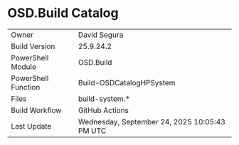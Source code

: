 ﻿# OSD.Build Catalog

| | |
|-|-|
| Owner | David Segura |
| Build Version | 25.9.24.2 |
| PowerShell Module | OSD.Build |
| PowerShell Function | Build-OSDCatalogHPSystem |
| Files | build-system.* |
| Build Workflow | GitHub Actions |
| Last Update | Wednesday, September 24, 2025 10:05:43 PM UTC |
